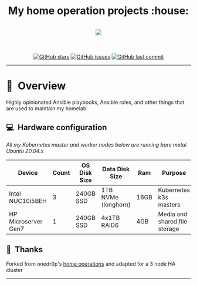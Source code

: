 <h1 align="center">
  My home operation projects :house:
  <br />
  <br />
  <img src="https://i.imgur.com/p1RzXjQ.png">
</h1>
<br />
<div align="center">

[![GitHub stars](https://img.shields.io/github/stars/onedr0p/home-operations?color=green&style=flat-square)](https://github.com/lanquarden/home-operations/stargazers) [![GitHub issues](https://img.shields.io/github/issues/onedr0p/home-operations?style=flat-square)](https://github.com/lanquarden/home-operations/issues) [![GitHub last commit](https://img.shields.io/github/last-commit/onedr0p/home-operations?color=purple&style=flat-square)](https://github.com/lanquarden/home-operations/commits/main)

</div>

---

# :book:&nbsp; Overview

Highly opinionated Ansible playbooks, Ansible roles, and other things that are used to maintain my homelab.

## :computer:&nbsp; Hardware configuration

_All my Kubernetes master and worker nodes below are running bare metal Ubuntu 20.04.x_

| Device                  | Count | OS Disk Size | Data Disk Size      | Ram  | Purpose                       |
|-------------------------|-------|--------------|---------------------|------|-------------------------------|
| Intel NUC10i5BEH        | 3     | 240GB SSD    | 1TB NVMe (longhorn) | 16GB | Kubernetes k3s masters        |
| HP Microserver Gen7     | 1     | 240GB SSD    | 4x1TB RAID6         | 4GB  | Media and shared file storage |

## :handshake:&nbsp; Thanks

Forked from onedr0p's [home operations](https://github.com/onedr0p/home-operations) and adapted for a 3 node HA cluster

---

